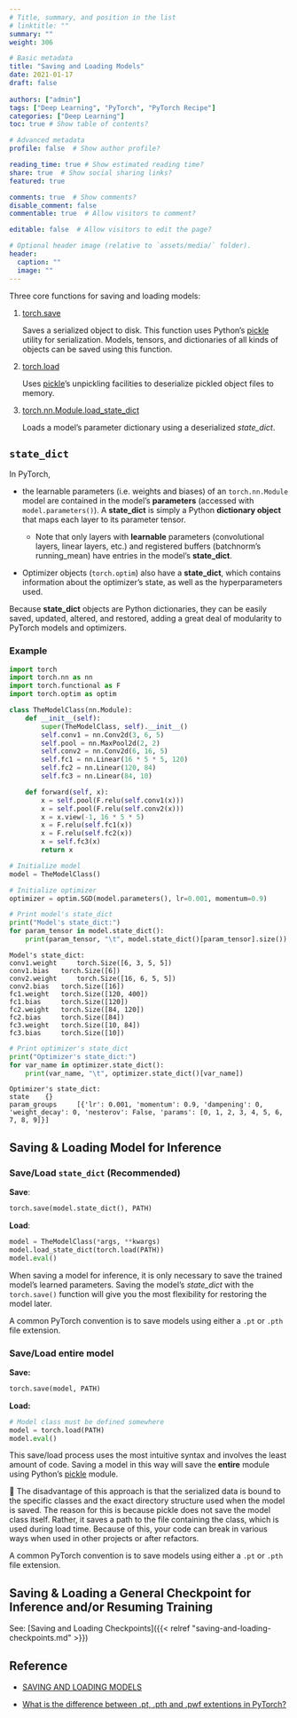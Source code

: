 ```yaml
---
# Title, summary, and position in the list
# linktitle: ""
summary: ""
weight: 306

# Basic metadata
title: "Saving and Loading Models"
date: 2021-01-17
draft: false
 
authors: ["admin"]
tags: ["Deep Learning", "PyTorch", "PyTorch Recipe"]
categories: ["Deep Learning"]
toc: true # Show table of contents?

# Advanced metadata
profile: false  # Show author profile?

reading_time: true # Show estimated reading time?
share: true  # Show social sharing links?
featured: true

comments: true  # Show comments?
disable_comment: false
commentable: true  # Allow visitors to comment?  

editable: false  # Allow visitors to edit the page?  

# Optional header image (relative to `assets/media/` folder).
header:
  caption: ""
  image: ""
---
```


Three core functions for saving and loading models:

1. [torch.save](https://pytorch.org/docs/stable/torch.html?highlight=save#torch.save)

   Saves a serialized object to disk. This function uses Python’s [pickle](https://docs.python.org/3/library/pickle.html) utility for serialization. Models, tensors, and dictionaries of all kinds of objects can be saved using this function.

2. [torch.load](https://pytorch.org/docs/stable/generated/torch.load.html#torch.load)

   Uses [pickle](https://docs.python.org/3/library/pickle.html)’s unpickling facilities to deserialize pickled object files to memory. 

3. [torch.nn.Module.load_state_dict](https://pytorch.org/docs/stable/nn.html?highlight=load_state_dict#torch.nn.Module.load_state_dict)

   Loads a model’s parameter dictionary using a deserialized *state_dict*. 

## `state_dict`

In PyTorch, 

- the learnable parameters (i.e. weights and biases) of an `torch.nn.Module` model are contained in the model’s **parameters** (accessed with `model.parameters()`). A **state_dict** is simply a Python **dictionary object** that maps each layer to its parameter tensor. 
  - Note that only layers with **learnable** parameters (convolutional layers, linear layers, etc.) and registered buffers (batchnorm’s running_mean) have entries in the model’s **state_dict**. 

- Optimizer objects (`torch.optim`) also have a **state_dict**, which contains information about the optimizer’s state, as well as the hyperparameters used.

Because **state_dict** objects are Python dictionaries, they can be easily saved, updated, altered, and restored, adding a great deal of modularity to PyTorch models and optimizers.

### Example

```python
import torch
import torch.nn as nn
import torch.functional as F
import torch.optim as optim

class TheModelClass(nn.Module):
    def __init__(self):
        super(TheModelClass, self).__init__()
        self.conv1 = nn.Conv2d(3, 6, 5)
        self.pool = nn.MaxPool2d(2, 2)
        self.conv2 = nn.Conv2d(6, 16, 5)
        self.fc1 = nn.Linear(16 * 5 * 5, 120)
        self.fc2 = nn.Linear(120, 84)
        self.fc3 = nn.Linear(84, 10)

    def forward(self, x):
        x = self.pool(F.relu(self.conv1(x)))
        x = self.pool(F.relu(self.conv2(x)))
        x = x.view(-1, 16 * 5 * 5)
        x = F.relu(self.fc1(x))
        x = F.relu(self.fc2(x))
        x = self.fc3(x)
        return x
```

```python
# Initialize model
model = TheModelClass()

# Initialize optimizer
optimizer = optim.SGD(model.parameters(), lr=0.001, momentum=0.9)
```

```python
# Print model's state_dict
print("Model's state_dict:")
for param_tensor in model.state_dict():
    print(param_tensor, "\t", model.state_dict()[param_tensor].size())
```

```
Model's state_dict:
conv1.weight 	 torch.Size([6, 3, 5, 5])
conv1.bias 	 torch.Size([6])
conv2.weight 	 torch.Size([16, 6, 5, 5])
conv2.bias 	 torch.Size([16])
fc1.weight 	 torch.Size([120, 400])
fc1.bias 	 torch.Size([120])
fc2.weight 	 torch.Size([84, 120])
fc2.bias 	 torch.Size([84])
fc3.weight 	 torch.Size([10, 84])
fc3.bias 	 torch.Size([10])
```

```python
# Print optimizer's state_dict
print("Optimizer's state_dict:")
for var_name in optimizer.state_dict():
    print(var_name, "\t", optimizer.state_dict()[var_name])
```

```
Optimizer's state_dict:
state 	 {}
param_groups 	 [{'lr': 0.001, 'momentum': 0.9, 'dampening': 0, 'weight_decay': 0, 'nesterov': False, 'params': [0, 1, 2, 3, 4, 5, 6, 7, 8, 9]}]
```

## Saving & Loading Model for Inference

### Save/Load `state_dict` (Recommended)

**Save**:

```python
torch.save(model.state_dict(), PATH)
```

**Load**:

```python
model = TheModelClass(*args, **kwargs)
model.load_state_dict(torch.load(PATH))
model.eval()
```

When saving a model for inference, it is only necessary to save the trained model’s learned parameters. Saving the model’s *state_dict* with the `torch.save()` function will give you the most flexibility for restoring the model later.

A common PyTorch convention is to save models using either a `.pt` or `.pth` file extension.

### Save/Load entire model

**Save:**

```python
torch.save(model, PATH)
```

**Load:**

```python
# Model class must be defined somewhere
model = torch.load(PATH)
model.eval()
```

This save/load process uses the most intuitive syntax and involves the least amount of code. Saving a model in this way will save the **entire** module using Python’s [pickle](https://docs.python.org/3/library/pickle.html) module.

🔴 The disadvantage of this approach is that the serialized data is bound to the specific classes and the exact directory structure used when the model is saved. The reason for this is because pickle does not save the model class itself. Rather, it saves a path to the file containing the class, which is used during load time. Because of this, your code can break in various ways when used in other projects or after refactors.

A common PyTorch convention is to save models using either a `.pt` or `.pth` file extension.

## Saving & Loading a General Checkpoint for Inference and/or Resuming Training

See: [Saving and Loading Checkpoints]({{< relref "saving-and-loading-checkpoints.md" >}})

## Reference

- [SAVING AND LOADING MODELS](https://pytorch.org/tutorials/beginner/saving_loading_models.html#saving-and-loading-models)

- [What is the difference between .pt, .pth and .pwf extentions in PyTorch?](https://stackoverflow.com/questions/59095824/what-is-the-difference-between-pt-pth-and-pwf-extentions-in-pytorch)

